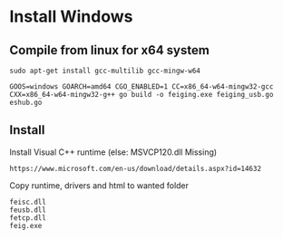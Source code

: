 # Install Windows

## Compile from linux for x64 system

```sudo apt-get install gcc-multilib gcc-mingw-w64```

```
GOOS=windows GOARCH=amd64 CGO_ENABLED=1 CC=x86_64-w64-mingw32-gcc CXX=x86_64-w64-mingw32-g++ go build -o feiging.exe feiging_usb.go eshub.go
```

## Install

Install Visual C++ runtime (else: MSVCP120.dll Missing)

    https://www.microsoft.com/en-us/download/details.aspx?id=14632

Copy runtime, drivers and html to wanted folder

    feisc.dll
    feusb.dll
    fetcp.dll
    feig.exe
